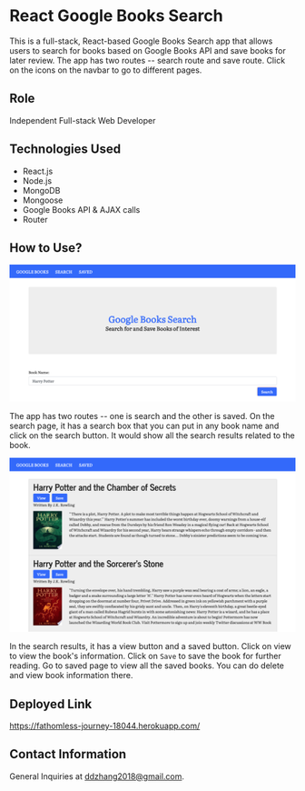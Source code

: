 # React Google Books Search

This is a full-stack, React-based Google Books Search app that allows users to search for books based on Google Books API and save books for later review. The app has two routes -- search route  and save route. Click on the icons on the navbar to go to different pages. 

## Role

Independent Full-stack Web Developer

## Technologies Used

- React.js
- Node.js
- MongoDB
- Mongoose 
- Google Books API & AJAX calls
- Router 

## How to Use?
![GoogleBooks](GB1.png)

The app has two routes -- one is search and the other is saved. On the search page, it has a search box that you can put in any book name and click on the search button. It would show all the search results related to the book. 

![GoogleBooks](GB2.png)

In the search results, it has a view button and a saved button. Click on view to view the book's information. Click on `Save` to save the book for further reading. Go to saved page to view all the saved books. You can do delete and view book information there. 


## Deployed Link

https://fathomless-journey-18044.herokuapp.com/

## Contact Information 
General Inquiries at ddzhang2018@gmail.com. 